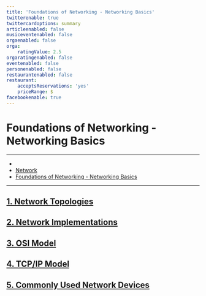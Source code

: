 ```yaml
---
title: 'Foundations of Networking - Networking Basics'
twitterenable: true
twittercardoptions: summary
articleenabled: false
musiceventenabled: false
orgaenabled: false
orga:
    ratingValue: 2.5
orgaratingenabled: false
eventenabled: false
personenabled: false
restaurantenabled: false
restaurant:
    acceptsReservations: 'yes'
    priceRange: $
facebookenable: true
---
```


# <a href="/network/" class="nav-button transform"><span></span></a>Foundations of Networking - Networking Basics

---

<ul class="breadcrumbs2">
    <li><a href="/"><span class="icon mif-home"></span></a></li>
    <li><a href="/network">Network</a></li>
    <li><a href="/network/foundations-of-networking-networking-basics">Foundations of Networking - Networking Basics</a></li>
</ul>

---

##  [1. Network Topologies](/network/foundations-of-networking-networking-basics/1-network-topologies)
##  [2. Network Implementations](/network/foundations-of-networking-networking-basics/2-network-implementations)
##  [3. OSI Model](/network/foundations-of-networking-networking-basics/3-osi-model)
##  [4. TCP/IP Model](/network/foundations-of-networking-networking-basics/4-tcp-ip-model)
##  [5. Commonly Used Network Devices](/network/foundations-of-networking-networking-basics/5-commonly-used-network-devices)

